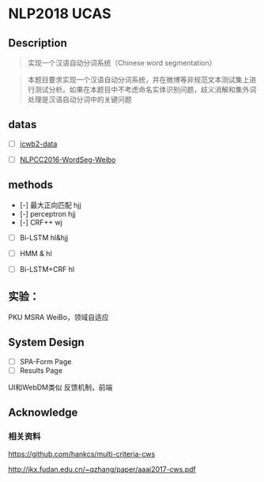 # NLP2018 UCAS

## Description
> 实现一个汉语自动分词系统（Chinese word segmentation）

> 本题目要求实现一个汉语自动分词系统，并在微博等非规范文本测试集上进
行测试分析。如果在本题目中不考虑命名实体识别问题，歧义消解和集外词
处理是汉语自动分词中的关键问题

## datas 
- [ ] [icwb2-data](http://sighan.cs.uchicago.edu/bakeoff2005/)

- [ ] [NLPCC2016-WordSeg-Weibo](https://github.com/FudanNLP/NLPCC-WordSeg-Weibo)

## methods
- [-] 最大正向匹配 hjj
- [-] perceptron hjj
- [-] CRF++ wj
- [ ] Bi-LSTM hl&hjj
- [ ] HMM & hl
- [ ] Bi-LSTM+CRF hl


## 实验：
PKU MSRA
WeiBo，领域自适应

## System Design

- [ ] SPA-Form Page
- [ ] Results Page

UI和WebDM类似
反馈机制，前端


## Acknowledge

###  相关资料
https://github.com/hankcs/multi-criteria-cws

http://jkx.fudan.edu.cn/~qzhang/paper/aaai2017-cws.pdf
